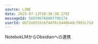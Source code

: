 ```yaml
---
source: LINE
date: 2025-07-13T10:36:38.179Z
messageId: 569706766007796174
userId: Ub72e0555cbf4df6c5440b4dc7993c71d
---
```


NotebokLMからObsidianへの連携